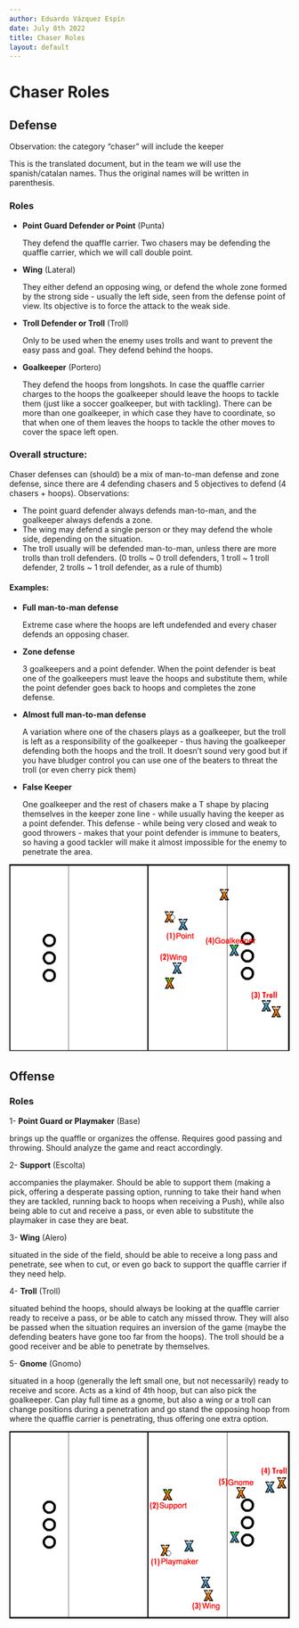 ```yaml
---
author: Eduardo Vázquez Espín
date: July 8th 2022
title: Chaser Roles
layout: default
---
```


# Chaser Roles

## Defense

Observation: the category “chaser” will include the keeper

This is the translated document, but in the team we will use the spanish/catalan names. Thus the original names will be written in parenthesis.

### Roles
- **Point Guard Defender or Point** (Punta) 

  They defend the quaffle carrier. Two chasers may be defending the quaffle carrier, which we will call double point.

- **Wing** (Lateral) 

  They either defend an opposing wing, or defend the whole zone formed by the strong side - usually the left side, seen from the defense point of view. Its objective is to force the attack to the weak side.

- **Troll Defender or Troll** (Troll) 

  Only to be used when the enemy uses trolls and want to prevent the easy pass and goal. They defend behind the hoops.

- **Goalkeeper** (Portero)

  They defend the hoops from longshots. In case the quaffle carrier charges to the hoops the goalkeeper should leave the hoops to tackle them (just like a soccer goalkeeper, but with tackling). There can be more than one goalkeeper, in which case they have to coordinate, so that when one of them leaves the hoops to tackle the other moves to cover the space left open.

### Overall structure:
    
Chaser defenses can (should) be a mix of man-to-man defense and zone defense, since there are 4 defending chasers and 5 objectives to defend (4 chasers + hoops). Observations:

- The point guard defender always defends man-to-man, and the goalkeeper always defends a zone.
- The wing may defend a single person or they may defend the whole side, depending on the situation.
- The troll usually will be defended man-to-man, unless there are more trolls than troll defenders. (0 trolls ~ 0 troll defenders, 1 troll ~ 1 troll defender, 2 trolls ~ 1 troll defender, as a rule of thumb)

#### Examples:

- **Full man-to-man defense** 

  Extreme case where the hoops are left undefended and every chaser defends an opposing chaser.

- **Zone defense** 

  3 goalkeepers and a point defender. When the point defender is beat one of the goalkeepers must leave the hoops and substitute them, while the point defender goes back to hoops and completes the zone defense.

- **Almost full man-to-man defense** 

  A variation where one of the chasers plays as a goalkeeper, but the troll is left as a responsibility of the goalkeeper - thus having the goalkeeper defending both the hoops and the troll. It doesn’t sound very good but if you have bludger control you can use one of the beaters to threat the troll (or even cherry pick them)

- **False Keeper** 
  
  One goalkeeper and the rest of chasers make a T shape by placing themselves in the keeper zone line - while usually having the keeper as a point defender. This defense - while being very closed and weak to good throwers - makes that your point defender is immune to beaters, so having a good tackler will make it almost impossible for the enemy to penetrate the area.

![Defense Positions](../../img/defense.png)

## Offense

### Roles

1- **Point Guard or Playmaker** (Base)

  brings up the quaffle or organizes the offense. Requires good passing and throwing. Should analyze the game and react accordingly.

2- **Support** (Escolta)

  accompanies the playmaker. Should be able to support them (making a pick, offering a desperate passing option, running to take their hand when they are tackled, running back to hoops when receiving a Push), while also being able to cut and receive a pass, or even able to substitute the playmaker in case they are beat. 

3- **Wing** (Alero) 

  situated in the side of the field, should be able to receive a long pass and penetrate, see when to cut, or even go back to support the quaffle carrier if they need help.

4- **Troll** (Troll) 

  situated behind the hoops, should always be looking at the quaffle carrier ready to receive a pass, or be able to catch any missed throw. They will also be passed when the situation requires an inversion of the game (maybe the defending beaters have gone too far from the hoops). The troll should be a good receiver and be able to penetrate by themselves.

5- **Gnome** (Gnomo) 

  situated in a hoop (generally the left small one, but not necessarily) ready to receive and score. Acts as a kind of 4th hoop, but can also pick the goalkeeper. Can play full time as a gnome, but also a wing or a troll can change positions during a penetration and go stand the opposing hoop from where the quaffle carrier is penetrating, thus offering one extra option.

  ![Attack Positions](../../img/attack.png)